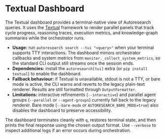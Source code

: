 # Textual Dashboard

The Textual dashboard provides a terminal-native view of Autoresearch queries.
It uses the [Textual](https://textual.textualize.io/) framework to render
parallel panels that track cycle progress, reasoning traces, execution metrics,
and knowledge-graph summaries while the orchestrator runs.

- **Usage:** run `autoresearch search --tui "<query>"` when your terminal
  supports TTY interactions. The dashboard mirrors orchestrator callbacks and
  system metrics from `monitor._collect_system_metrics`, so the standard CLI
  output still streams once the session ends.
- **Dependencies:** install the `autoresearch[tui]` extra (or `pip install
  textual`) to enable the dashboard.
- **Fallback behaviour:** if Textual is unavailable, stdout is not a TTY, or
  bare mode is active, the CLI warns and reverts to the legacy plain-text
  renderer. Results are still formatted through `OutputFormatter`.
- **Limitations:** interactive refinements (`--interactive`) and parallel
  agent groups (`--parallel` or `--agent-groups`) currently fall back to the
  legacy renderer. Bare mode (`--bare-mode` or `AUTORESEARCH_BARE_MODE=true`)
  also disables the dashboard to preserve accessibility.

The dashboard terminates cleanly with `q`, restores terminal state, and then
prints the final response using the chosen output format. Use `--verbose` to
inspect additional logs if an error occurs during orchestration.
